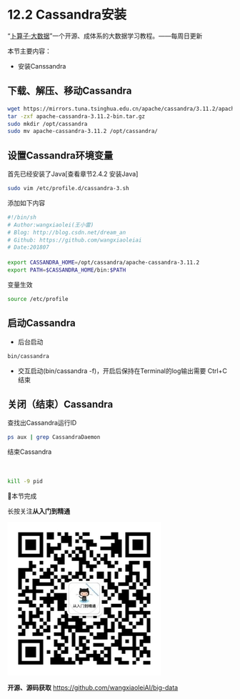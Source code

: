 # 12.2 Cassandra安装
“[卜算子·大数据](https://github.com/wangxiaoleiAI/big-data)”一个开源、成体系的大数据学习教程。——每周日更新

本节主要内容：

- 安装Canssandra

## 下载、解压、移动Cassandra
```sh
wget https://mirrors.tuna.tsinghua.edu.cn/apache/cassandra/3.11.2/apache-cassandra-3.11.2-bin.tar.gz
tar -zxf apache-cassandra-3.11.2-bin.tar.gz
sudo mkdir /opt/cassandra
sudo mv apache-cassandra-3.11.2 /opt/cassandra/
```
## 设置Cassandra环境变量
首先已经安装了Java[查看章节2.4.2 安装Java]
```sh
sudo vim /etc/profile.d/cassandra-3.sh
```

添加如下内容
```sh
#!/bin/sh
# Author:wangxiaolei(王小雷)
# Blog: http://blog.csdn.net/dream_an
# Github: https://github.com/wangxiaoleiai
# Date:201807

export CASSANDRA_HOME=/opt/cassandra/apache-cassandra-3.11.2
export PATH=$CASSANDRA_HOME/bin:$PATH
```

变量生效
```sh
source /etc/profile
```
## 启动Cassandra


- 后台启动
```sh
bin/cassandra
```
- 交互启动(bin/cassandra -f)，开启后保持在Terminal的log输出需要 Ctrl+C结束

## 关闭（结束）Cassandra
查找出Cassandra运行ID
```sh
ps aux | grep CassandraDaemon
```
结束Cassandra
```sh


kill -9 pid
```


:clap:本节完成

长按关注**从入门到精通**

![](./../../article/image/user/share/qrcode_for_gh_6932763778ef_344.jpg)

**开源、源码获取**   https://github.com/wangxiaoleiAI/big-data
